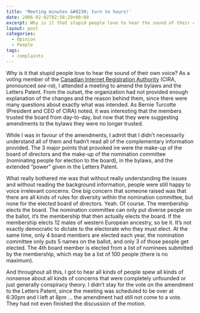 ```yaml
---
title: 'Meeting minutes &#8230; turn to hours!'
date: 2006-02-02T02:58:29+00:00
excerpt: Why is it that stupid people love to hear the sound of their own voice? As a voting member of the Canadian Internet
layout: post
categories:
  - Opinion
  - People
tags:
  - complaints
---
```

Why is it that stupid people love to hear the sound of their own voice? As a voting member of the [Canadian Internet Registration Authority](http://www.cira.ca/) (CIRA, pronounced <span style="font-style: italic;">see-ra</span>), I attended a meeting to amend the bylaws and the Letters Patent. From the outset, the organization had not provided enough explanation of the changes and the reason behind them, since there were many questions about exactly what was intended. As Bernie Turcotte (President and CEO of CIRA) noted, it was interesting that the members trusted the board from day-to-day, but now that they were suggesting amendments to the bylaws they were no longer trusted.

While I was in favour of the amendments, I admit that I didn&#8217;t necessarily understand all of them and hadn&#8217;t read all of the complementary information provided. The 3 major points that provoked ire were the make-up of the board of directors and the make-up of the nomination committee (nominating people for election to the board), in the bylaws, and the extended &#8220;power&#8221; given in the Letters Patent.

What really bothered me was that without really understanding the issues and without reading the background information, people were still happy to voice irrelevant concerns. One big concern that someone raised was that there are all kinds of rules for diversity within the nomination committee, but none for the elected board of directors. Yeah. Of course. The membership elects the board. The nomination committee can only put diverse people on the ballot, it&#8217;s the membership that then actually elects the board. If the membership elects 12 males of western European ancestry, so be it. It&#8217;s not exactly democratic to dictate to the electorate who they must elect. At the same time, only 4 board members are elected each year, the nomination committee only puts 5 names on the ballot, and only 3 of those people get elected. The 4th board member is elected from a list of nominees submitted by the membership, which may be a list of 100 people (there is no maximum).

And throughout all this, I got to hear all kinds of people spew all kinds of nonsense about all kinds of concerns that were completely unfounded or just generally conspiracy theory. I didn&#8217;t stay for the vote on the amendment to the Letters Patent, since the meeting was scheduled to be over at 6:30pm and I left at 8pm &#8230; the amendment had still not come to a vote. They had not even finished the discussion of the motion.